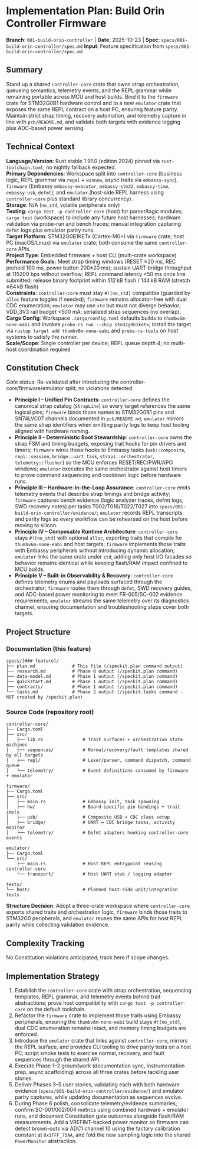 # Implementation Plan: Build Orin Controller Firmware

**Branch**: `001-build-orin-controller` | **Date**: 2025-10-23 | **Spec**: `specs/001-build-orin-controller/spec.md`
**Input**: Feature specification from `specs/001-build-orin-controller/spec.md`

## Summary

Stand up a shared `controller-core` crate that owns strap orchestration, queueing semantics, telemetry events, and the REPL grammar while remaining portable across MCU and host builds. Bind it to the `firmware` crate for STM32G0B1 hardware control and to a new `emulator` crate that exposes the same REPL contract on a host PC, ensuring feature parity. Maintain strict strap timing, recovery automation, and telemetry capture in line with `pcb/README.md`, and validate both targets with evidence logging plus ADC-based power sensing.

## Technical Context

**Language/Version**: Rust stable 1.91.0 (edition 2024) pinned via `rust-toolchain.toml`; no nightly fallback expected.  
**Primary Dependencies**: Workspace split into `controller-core` (business logic, REPL grammar via `regal` + `winnow`, async traits via `embassy-sync`), `firmware` (Embassy `embassy-executor`, `embassy-stm32`, `embassy-time`, `embassy-usb`, `defmt`), and `emulator` (host-side REPL harness using `controller-core` plus standard library concurrency).  
**Storage**: N/A (`no_std`, volatile peripherals only)  
**Testing**: `cargo test -p controller-core` (host) for parser/logic modules; `cargo test` (workspace) to include any future host harnesses; hardware validation via probe-run and bench traces; manual integration capturing `defmt` logs plus emulator parity runs.  
**Target Platform**: STM32G0B1KETx (Cortex-M0+) via `firmware` crate; host PC (macOS/Linux) via `emulator` crate; both consume the same `controller-core` APIs.  
**Project Type**: Embedded firmware + host CLI (multi-crate workspace)  
**Performance Goals**: Meet strap timing windows (RESET ≥20 ms, REC prehold 100 ms, power button 200±20 ms); sustain UART bridge throughput at 115200 bps without overflow; REPL command latency <50 ms once line submitted; release binary footprint within 512 kB flash / 144 kB RAM (stretch ≤64 kB flash)  
**Constraints**: `controller-core` must stay `#![no_std]` compatible (guarded by `alloc` feature toggles if needed); `firmware` remains allocator-free with dual CDC enumeration; `emulator` may use `std` but must not diverge behavior; VDD_3V3 rail budget <500 mA; serialized strap sequences (no overlap).  
**Cargo Config**: Workspace `.cargo/config.toml` defaults builds to `thumbv6m-none-eabi` and invokes `probe-rs run --chip stm32g0b1ketx`; install the target via `rustup target add thumbv6m-none-eabi` and `probe-rs-tools` on host systems to satisfy the runner.  
**Scale/Scope**: Single controller per device; REPL queue depth 4; no multi-host coordination required

## Constitution Check

*Gate status*: Re-validated after introducing the controller-core/firmware/emulator split; no violations detected.

- **Principle I – Unified Pin Contracts**: `controller-core` defines the canonical strap catalog (`StrapLine`) so every target references the same logical pins; `firmware` binds those names to STM32G0B1 pins and SN74LVC07 channels documented in `pcb/README.md`; `emulator` mirrors the same strap identifiers when emitting parity logs to keep host tooling aligned with hardware naming.
- **Principle II – Deterministic Boot Stewardship**: `controller-core` owns the strap FSM and timing budgets, exposing trait hooks for pin drivers and timers; `firmware` wires those hooks to Embassy tasks (`usb::composite`, `repl::session`, `bridge::uart_task`, `straps::orchestrator`, `telemetry::flusher`) so the MCU enforces RESET/REC/PWR/APO windows; `emulator` executes the same orchestrator against host timers to prove command sequencing and cooldown logic before hardware runs.
- **Principle III – Hardware-in-the-Loop Assurance**: `controller-core` emits telemetry events that describe strap timings and bridge activity; `firmware` captures bench evidence (logic analyzer traces, defmt logs, SWD recovery notes) per tasks T002/T016/T022/T027 into `specs/001-build-orin-controller/evidence/`; `emulator` records REPL transcripts and parity logs so every workflow can be rehearsed on the host before moving to silicon.
- **Principle IV – Composable Runtime Architecture**: `controller-core` stays `#![no_std]` with optional `alloc`, exporting traits that compile for `thumbv6m-none-eabi` and host targets; `firmware` implements those traits with Embassy peripherals without introducing dynamic allocation; `emulator` links the same crate under `std`, adding only host I/O facades so behavior remains identical while keeping flash/RAM impact confined to MCU builds.
- **Principle V – Built-in Observability & Recovery**: `controller-core` defines telemetry enums and payloads surfaced through the orchestrator; `firmware` routes them through `defmt`, SWD recovery guides, and ADC-based power monitoring to meet FR-005/SC-002 evidence requirements; `emulator` streams the same telemetry over its diagnostics channel, ensuring documentation and troubleshooting steps cover both targets.

## Project Structure

### Documentation (this feature)

```text
specs/[###-feature]/
├── plan.md              # This file (/speckit.plan command output)
├── research.md          # Phase 0 output (/speckit.plan command)
├── data-model.md        # Phase 1 output (/speckit.plan command)
├── quickstart.md        # Phase 1 output (/speckit.plan command)
├── contracts/           # Phase 1 output (/speckit.plan command)
└── tasks.md             # Phase 2 output (/speckit.tasks command - NOT created by /speckit.plan)
```

### Source Code (repository root)
```text
controller-core/
├── Cargo.toml
├── src/
│   ├── lib.rs               # Trait surfaces + orchestration state machines
│   ├── sequences/           # Normal/recovery/fault templates shared by all targets
│   ├── repl/                # Lexer/parser, command dispatch, command queue
│   └── telemetry/           # Event definitions consumed by firmware + emulator

firmware/
├── Cargo.toml
├── src/
│   ├── main.rs              # Embassy init, task spawning
│   ├── hw/                  # Board-specific pin bindings + trait impls
│   ├── usb/                 # Composite USB + CDC class setup
│   ├── bridge/              # UART ↔ CDC bridge tasks, activity monitor
│   └── telemetry/           # Defmt adapters hooking controller-core events

emulator/
├── Cargo.toml
└── src/
    ├── main.rs              # Host REPL entrypoint reusing controller-core
    └── transport/           # Host UART stub / logging adapter

tests/
└── host/                    # Planned host-side unit/integration tests
```

**Structure Decision**: Adopt a three-crate workspace where `controller-core` exports shared traits and orchestration logic, `firmware` binds those traits to STM32G0 peripherals, and `emulator` reuses the same APIs for host REPL parity while collecting validation evidence.

## Complexity Tracking

No Constitution violations anticipated; track here if scope changes.

## Implementation Strategy

1. Establish the `controller-core` crate with strap orchestration, sequencing templates, REPL grammar, and telemetry events behind trait abstractions; prove host compatibility with `cargo test -p controller-core` on the default toolchain.
2. Refactor the `firmware` crate to implement those traits using Embassy peripherals, ensuring the `thumbv6m-none-eabi` build stays `#![no_std]`, dual CDC enumeration remains intact, and memory timing budgets are enforced.
3. Introduce the `emulator` crate that links against `controller-core`, mirrors the REPL surface, and provides CLI tooling to drive parity tests on a host PC; script smoke tests to exercise normal, recovery, and fault sequences through the shared API.
4. Execute Phase 1–2 groundwork (documentation sync, instrumentation prep, async scaffolding) across all three crates before tackling user stories.
5. Deliver Phases 3–5 user stories, validating each with both hardware evidence (`specs/001-build-orin-controller/evidence/`) and emulator parity captures, while updating documentation as sequences evolve.
6. During Phase 6 polish, consolidate telemetry/evidence summaries, confirm SC-001/002/004 metrics using combined hardware + emulator runs, and document Constitution gate outcomes alongside flash/RAM measurements. Add a VREFINT-backed power monitor so firmware can detect brown-outs via ADC1 channel 10 using the factory calibration constant at `0x1FFF_75AA`, and fold the new sampling logic into the shared `PowerMonitor` abstraction.
